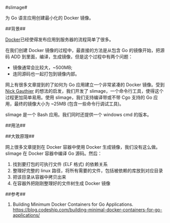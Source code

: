 #slimage#

为 Go 语言应用创建最小化的 Docker 镜像。

##背景##

[Docker](https://www.docker.com/)已经使得发布应用到服务器的流程简单了很多。

在我们创建 Docker 镜像的过程中，最直接的方法是从包含 Go 的镜像开始，把源码 ADD 到里面，编译，生成镜像，但是这个过程中有两个问题：
- 镜像通常会比较大，~500MB;
- 连同源码也一起打包到镜像内部。

网上有很多文章提到的了如何为 Go 应用建立一个非常紧凑的 Docker 镜像。受到 [Nick Gauthier](https://blog.codeship.com/author/nickgauthier/) 的想法的启发，我们开发了 slimage，一个命令行工具，使得这个过程更加简单易用。使用 slimage，我们支持编译带或不带 Cgo 支持的 Go 应用，最终的镜像大小为 ~25MB (包含一些命令行调试工具)。

slimage 是一个 Bash 应用。我们同时还提供一个 windows cmd 的版本。

##用法##

##大致原理##

网上很多文章提到在 Docker 容器中使用 Docker 生成镜像，我们没有这么做。slimage 在 Docker 容器中编译 Go 源码。然后：

 1. 找到要打包的可执行文件 (ELF 格式) 的依赖关系
 2. 整理好完整的 linux 路径，将所有需要的文件，包括被依赖的库放到对应目录
 3. 把该目录从容器中拷贝出来
 4. 在容器外把刚刚整理好的文件树生成 Docker 镜像

##参考##

1. Building Minimum Docker Containers for Go Applications. https://blog.codeship.com/building-minimal-docker-containers-for-go-applications/
